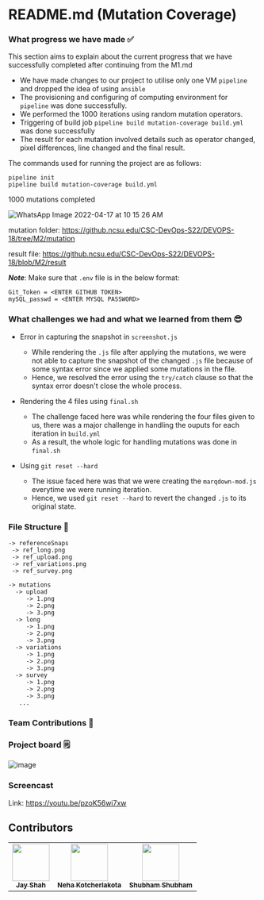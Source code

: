 # README.md (Mutation Coverage)

### What progress we have made ✅
This section aims to explain about the current progress that we have successfully completed after continuing from the M1.md

- We have made changes to our project to utilise only one VM ```pipeline``` and dropped the idea of using ```ansible```
- The provisioning and configuring of computing environment for ```pipeline``` was done successfully.
- We performed the 1000 iterations using random mutation operators.
- Triggering of build job ```pipeline build mutation-coverage build.yml``` was done successfully 
- The result for each mutation involved details such as operator changed, pixel differences, line changed and the final result.

The commands used for running the project are as follows:

``` 
pipeline init
pipeline build mutation-coverage build.yml
```
1000 mutations completed

![WhatsApp Image 2022-04-17 at 10 15 26 AM](https://media.github.ncsu.edu/user/22719/files/d35eef28-4cd8-4ab0-8ee0-7a6c3bc34484)


mutation folder: https://github.ncsu.edu/CSC-DevOps-S22/DEVOPS-18/tree/M2/mutation

result file: https://github.ncsu.edu/CSC-DevOps-S22/DEVOPS-18/blob/M2/result

***Note***: Make sure that ```.env``` file is in the below format:
```
Git_Token = <ENTER GITHUB TOKEN>
mySQL_passwd = <ENTER MYSQL PASSWORD>
```
### What challenges we had and what we learned from them 😎

- Error in capturing the snapshot in ```screenshot.js```
  - While rendering the ```.js``` file after applying the mutations, we were not able to capture the snapshot of the changed ```.js``` file because of some syntax error since we applied some mutations in the file.
  - Hence, we resolved the error using the ```try/catch``` clause so that the syntax error doesn't close the whole process.
  
- Rendering the 4 files using ```final.sh```
  - The challenge faced here was while rendering the four files given to us, there was a major challenge in handling the ouputs for each iteration in ```build.yml```
  - As a result, the whole logic for handling mutations was done in ```final.sh```

- Using ```git reset --hard```
  - The issue faced here was that we were creating the ```marqdown-mod.js``` everytime we were running iteration.
  - Hence, we used ```git reset --hard``` to revert the changed ```.js``` to its original state.

### File Structure 📁
```
-> referenceSnaps
 -> ref_long.png
 -> ref_upload.png
 -> ref_variations.png
 -> ref_survey.png
 
-> mutations
  -> upload
     -> 1.png
     -> 2.png
     -> 3.png
  -> long
     -> 1.png
     -> 2.png
     -> 3.png
  -> variations
     -> 1.png
     -> 2.png
     -> 3.png
  -> survey
     -> 1.png
     -> 2.png
     -> 3.png
   ...
```


### Team Contributions 👥	


### Project board 🗒️

![image](https://media.github.ncsu.edu/user/22719/files/3cbd4639-9cc8-4bcb-abd2-820857fa45eb)
   
### Screencast

Link: https://youtu.be/pzoK56wi7xw

## Contributors

<table>
  <tr>
    <td align="center"><a href="https://github.ncsu.edu/jshah7"><img src="https://avatars.github.ncsu.edu/u/24819?s=400&u=280e70d782addeea586714773e95b8766e098f95"width="75px;" alt=""/ ><br /><sub><b>Jay Shah</b></sub></a></td>
    <td align="center"><a href="https://github.ncsu.edu/nkotche"><img src="https://avatars.github.ncsu.edu/u/22460" width="75px;" alt=""/><br /><sub><b>Neha Kotcherlakota</b></sub></a><br /></td>
    <td align="center"><a href="https://github.ncsu.edu/sshubha"><img src="https://avatars.github.ncsu.edu/u/22719" width="75px;" alt=""/><br /><sub><b>Shubham Shubham</b></sub></a><br /></td>
  </tr>
</table>
